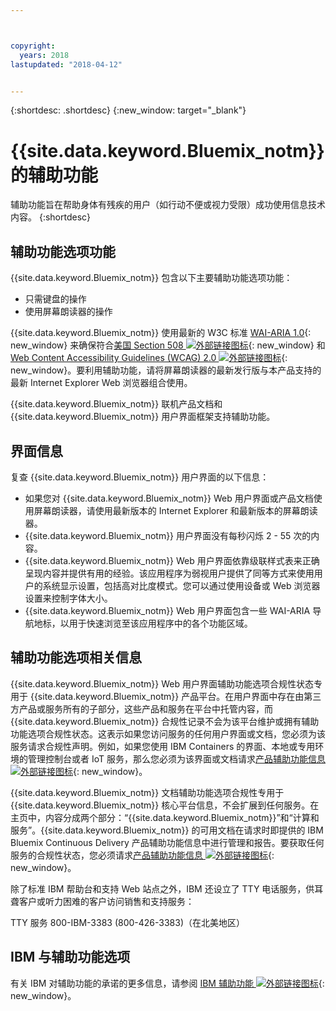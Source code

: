 ```yaml
---



copyright:
  years: 2018
lastupdated: "2018-04-12"


---
```


{:shortdesc: .shortdesc}
{:new_window: target="_blank"}

# {{site.data.keyword.Bluemix_notm}} 的辅助功能

辅助功能旨在帮助身体有残疾的用户（如行动不便或视力受限）成功使用信息技术内容。
{:shortdesc}

## 辅助功能选项功能

{{site.data.keyword.Bluemix_notm}} 包含以下主要辅助功能选项功能：

* 只需键盘的操作
* 使用屏幕朗读器的操作

{{site.data.keyword.Bluemix_notm}} 使用最新的 W3C 标准 [WAI-ARIA 1.0](http://www.w3.org/TR/wai-aria/){: new_window} 来确保符合[美国 Section 508 ![外部链接图标](../../icons/launch-glyph.svg "外部链接图标")](https://www.access-board.gov/guidelines-and-standards/communications-and-it/about-the-section-508-standards/section-508-standards){: new_window} 和 [Web Content Accessibility Guidelines (WCAG) 2.0 ![外部链接图标](../../icons/launch-glyph.svg "外部链接图标")](http://www.w3.org/TR/WCAG20/){: new_window}。要利用辅助功能，请将屏幕朗读器的最新发行版与本产品支持的最新 Internet Explorer Web 浏览器组合使用。

{{site.data.keyword.Bluemix_notm}} 联机产品文档和 {{site.data.keyword.Bluemix_notm}} 用户界面框架支持辅助功能。 


## 界面信息
 
复查 {{site.data.keyword.Bluemix_notm}} 用户界面的以下信息：

* 如果您对 {{site.data.keyword.Bluemix_notm}} Web 用户界面或产品文档使用屏幕朗读器，请使用最新版本的 Internet Explorer 和最新版本的屏幕朗读器。 
* {{site.data.keyword.Bluemix_notm}} 用户界面没有每秒闪烁 2 - 55 次的内容。
* {{site.data.keyword.Bluemix_notm}} Web 用户界面依靠级联样式表来正确呈现内容并提供有用的经验。该应用程序为弱视用户提供了同等方式来使用用户的系统显示设置，包括高对比度模式。您可以通过使用设备或 Web 浏览器设置来控制字体大小。
* {{site.data.keyword.Bluemix_notm}} Web 用户界面包含一些 WAI-ARIA 导航地标，以用于快速浏览至该应用程序中的各个功能区域。


## 辅助功能选项相关信息

{{site.data.keyword.Bluemix_notm}} Web 用户界面辅助功能选项合规性状态专用于 {{site.data.keyword.Bluemix_notm}} 产品平台。在用户界面中存在由第三方产品或服务所有的子部分，这些产品和服务在平台中托管内容，而 {{site.data.keyword.Bluemix_notm}} 合规性记录不会为该平台维护或拥有辅助功能选项合规性状态。这表示如果您访问服务的任何用户界面或文档，您必须为该服务请求合规性声明。例如，如果您使用 IBM Containers 的界面、本地或专用环境的管理控制台或者 IoT 服务，那么您必须为该界面或文档请求[产品辅助功能信息 ![外部链接图标](../../icons/launch-glyph.svg "外部链接图标")](http://www-03.ibm.com/able/product_accessibility/index.html){: new_window}。

{{site.data.keyword.Bluemix_notm}} 文档辅助功能选项合规性专用于 {{site.data.keyword.Bluemix_notm}} 核心平台信息，不会扩展到任何服务。在主页中，内容分成两个部分：“{{site.data.keyword.Bluemix_notm}}”和“计算和服务”。{{site.data.keyword.Bluemix_notm}} 的可用文档在请求时即提供的 IBM Bluemix Continuous Delivery 产品辅助功能信息中进行管理和报告。要获取任何服务的合规性状态，您必须请求[产品辅助功能信息 ![外部链接图标](../../icons/launch-glyph.svg "外部链接图标")](http://www-03.ibm.com/able/product_accessibility/index.html){: new_window}。

除了标准 IBM 帮助台和支持 Web 站点之外，IBM 还设立了 TTY 电话服务，供耳聋客户或听力困难的客户访问销售和支持服务：

TTY 服务 800-IBM-3383 (800-426-3383)（在北美地区）

## IBM 与辅助功能选项

有关 IBM 对辅助功能的承诺的更多信息，请参阅 [IBM 辅助功能 ![外部链接图标](../../icons/launch-glyph.svg "外部链接图标")](www.ibm.com/able){: new_window}。
